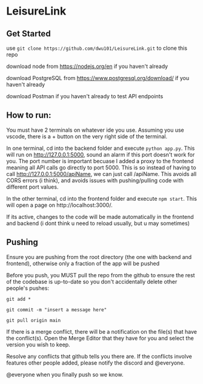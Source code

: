 # LeisureLink 

## Get Started

use `git clone https://github.com/dwu101/LeisureLink.git` to clone this repo 

download node from https://nodejs.org/en if you haven't already 

download PostgreSQL from https://www.postgresql.org/download/ if you haven't already 

download Postman if you haven't already to test API endpoints

## How to run:

You must have 2 terminals on whatever ide you use. Assuming you use vscode, there is a + button on the very right side of the terminal. 

In one terminal, cd into the backend folder and execute `python app.py`. This will run on http://127.0.0.1:5000, sound an alarm if this port doesn't work for you. The port number is important becuase I added a proxy to the frontend meaning all API calls go directly to port 5000. This is so instead of having to call http://127.0.0.1:5000/apiName, we can just call /apiName. This avoids all CORS errors (i think), and avoids issues with pushing/pulling code with different port values. 

In the other terminal, cd into the frontend folder and execute `npm start`. This will open a page on http://localhost:3000/. 

If its active, changes to the code will be made automatically in the frontend and backend (i dont think u need to reload usually, but u may sometimes)

## Pushing

Ensure you are pushing from the root directory (the one with backend and frontend), otherwise only a fraction of the app will be pushed

Before you push, you MUST pull the repo from the github to ensure the rest of the codebase is up-to-date so you don't accidentally delete other people's pushes:

`git add *`

`git commit -m "insert a message here"`

`git pull origin main` 

If there is a merge conflict, there will be a notification on the file(s) that have the conflict(s). Open the Merge Editor that they have for you and select the version you wish to keep.

Resolve any conflicts that github tells you there are. If the conflicts involve features other people added, please notify the discord and @everyone.

@everyone when you finally push so we know.

